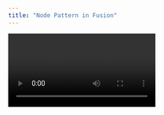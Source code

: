 ```yaml
---
title: "Node Pattern in Fusion"
---
```


<Video videoId="3iTXFHAvZ-U" />

By leveraging the [**global object identification pattern**](https://graphql.org/learn/global-object-identification/), also known as the **node pattern**, Fusion can work seamlessly with source systems that implement this specification. This integration enables a zero-configuration setup for your distributed GraphQL services and allows you to re-expose fields like `node` through the gateway.

# Understanding the Node Pattern

The **node pattern** is a part of the Relay GraphQL server specifications that provides a way to globally identify objects within a GraphQL schema. It introduces a universal `Node` interface that any object can implement, ensuring each object has a unique identifier. This pattern is particularly beneficial for client applications using [Relay](https://relay.dev), as it allows for efficient data (re-)fetching and caching.

- **Global Object Identification**: Provides a consistent way to reference objects across different subgraphs.
- **Efficient Data Fetching**: Enables clients to refetch or update specific nodes without querying unnecessary data.
- **Seamless Integration**: Allows Fusion to automatically compose and optimize queries across subgraphs that implement the node pattern.

# Implementing the Node Pattern in HotChocolate

To take advantage of the node pattern in Fusion, your source systems need to implement the `Node` interface as defined by the Relay specifications.
This involves adding the global object identification pattern to your schema.

Here's how you can implement the node pattern in HotChocolate:

```csharp
builder.Services
    .AddGraphQLServer()
    .AddTypes() // source generated by HotChocolate.Types.Analyzer
    .AddGlobalObjectIdentification(); // Adds the Node interface and node field
```

Now you need to add a node resolver to your schema:

```csharp
[QueryType]
public static class Query
{
    [NodeResolver]
    public static Product GetProductById(int id, IProductService userService)
    {
        return userService.GetProductById(id);
    }
}
```

By specifying the `NodeResolver` attribute on the `GetProductById` method, you indicate that this method resolves nodes based on their global ID. As `Product` defines a node resolver, HotChocolate will automatically expose the `node` field in the schema, let `Product` implement the `Node` interface, and also infer the `id` field as the global identifier of type `ID!`.

# Zero Configuration Setup with Fusion

Fusion can automatically detect source systems that implement the node pattern, allowing for a zero-configuration setup. By leveraging the global object identification, Fusion can optimize data fetching across subgraphs without additional configuration.

1. **Export Schemas**: Export the schemas from your subgraphs without additional configuration.

   ```bash
   dotnet run --project quick-start.Products -- schema export --output schema.graphql
   ```

2. **Pack Subgraphs**: Pack the subgraph configurations.

   ```bash
   fusion subgraph pack --name Products --schema schema.graphql --output products.fsp
   ```

3. **Compose the Gateway**: Use Fusion to compose the gateway configuration.

   ```bash
   fusion compose -p gateway.fgp -s ../quick-start.Products --enable-nodes
   ```

## Querying the Node Field

Clients can now query for nodes directly via the gateway:

```graphql
{
  node(id: "UHJvZHVjdDoy") {
    ... on Product {
      id
      name
    }
  }
}
```

This query fetches a `Product` node with a specific ID.

# Example Repository

A practical example demonstrating this integration is available in the [HotChocolate Examples Repository](https://github.com/ChilliCream/hotchocolate-examples/tree/master/fusion/relay-schema).

This example also showcases how you can integrate `--enable-nodes` directly with [the Aspire Integration](/docs/fusion/v14/aspire) to simplify the composition process further.
